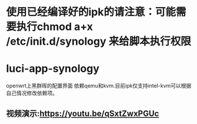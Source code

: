 # 使用已经编译好的ipk的请注意：可能需要执行chmod a+x /etc/init.d/synology 来给脚本执行权限
# luci-app-synology
openwrt上黑群晖的配置界面
依赖qemu和kvm.目前ipk仅支持intel-kvm可以根据自己情况修改依赖项。
## 视频演示:<https://youtu.be/qSxtZwxPGUc>
